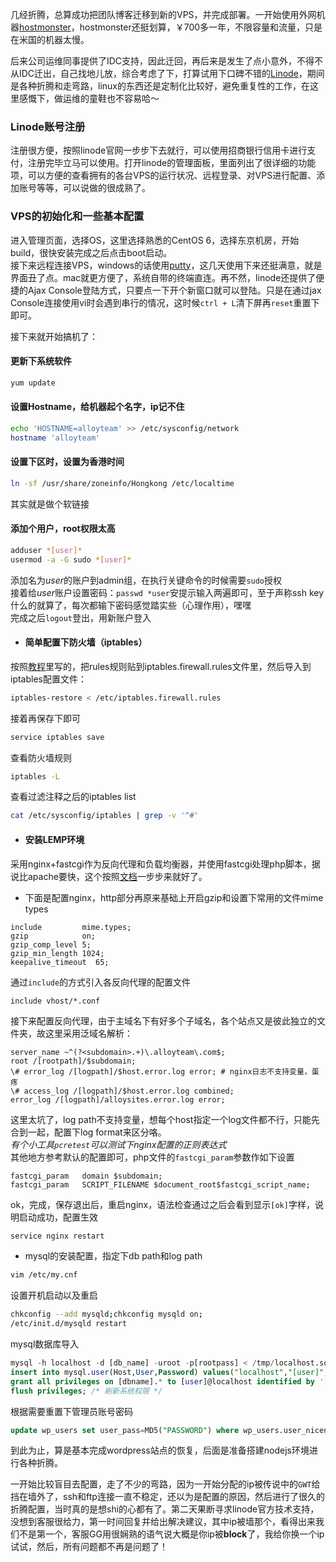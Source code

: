 几经折腾，总算成功把团队博客迁移到新的VPS，并完成部署。一开始使用外网机器[hostmonster](hostmonster.com)，hostmonster还挺划算，￥700多一年，不限容量和流量，只是在米国的机器太慢。

后来公司运维同事提供了IDC支持，因此迁回，再后来是发生了点小意外，不得不从IDC迁出，自己找地儿放，综合考虑了下，打算试用下口碑不错的[Linode](https://www.linode.com/)，期间是各种折腾和走弯路，linux的东西还是定制化比较好，避免重复性的工作，在这里感慨下，做运维的童鞋也不容易哈～

### Linode账号注册

注册很方便，按照linode官网一步步下去就行，可以使用招商银行信用卡进行支付，注册完毕立马可以使用。打开linode的管理面板，里面列出了很详细的功能项，可以方便的查看拥有的各台VPS的运行状况、远程登录、对VPS进行配置、添加账号等等，可以说做的很成熟了。

### VPS的初始化和一些基本配置

进入管理页面，选择OS，这里选择熟悉的CentOS 6，选择东京机房，开始build，很快安装完成之后点击boot启动。  
接下来远程连接VPS，windows的话使用[putty](http://www.chiark.greenend.org.uk/~sgtatham/putty/download.html)，这几天使用下来还挺满意，就是界面丑了点。mac就更方便了，系统自带的终端直连。再不然，linode还提供了便捷的Ajax Console登陆方式，只要点一下开个新窗口就可以登陆。只是在通过jax Console连接使用vi时会遇到串行的情况，这时候`ctrl + L`清下屏再`reset`重置下即可。  

接下来就开始搞机了：

#### 更新下系统软件
``` bash
yum update
```

#### 设置Hostname，给机器起个名字，ip记不住
``` bash
echo 'HOSTNAME=alloyteam' >> /etc/sysconfig/network
hostname 'alloyteam'
```

#### 设置下区时，设置为香港时间
``` bash
ln -sf /usr/share/zoneinfo/Hongkong /etc/localtime
```
其实就是做个软链接

#### 添加个用户，root权限太高
``` bash
adduser *[user]*
usermod -a -G sudo *[user]*
```
添加名为*user*的账户到admin组，在执行关键命令的时候需要`sudo`授权  
接着给*user*账户设置密码：`passwd *user`安提示输入两遍即可，至于声称ssh key什么的就算了，每次都输下密码感觉踏实些（心理作用），嘿嘿  
完成之后`logout`登出，用新账户登入

* #### 简单配置下防火墙（iptables）
按照[教程](https://library.linode.com/securing-your-server)里写的，把rules规则贴到iptables.firewall.rules文件里，然后导入到iptables配置文件：
``` bash
iptables-restore < /etc/iptables.firewall.rules
```
接着再保存下即可
``` bash
service iptables save
```
查看防火墙规则
``` bash
iptables -L
```
查看过滤注释之后的iptables list
``` bash
cat /etc/sysconfig/iptables | grep -v '^#'
```

* #### 安装LEMP环境
采用nginx+fastcgi作为反向代理和负载均衡器，并使用fastcgi处理php脚本，据说比apache要快，这个按照[文档](https://library.linode.com/lemp-guides/centos-6)一步步来就好了。  

* 下面是配置nginx，http部分再原来基础上开启gzip和设置下常用的文件mime types
``` nginx
include         mime.types;
gzip            on;
gzip_comp_level 5;
gzip_min_length 1024;
keepalive_timeout  65;
```
通过`include`的方式引入各反向代理的配置文件
``` nginx
include vhost/*.conf
```
接下来配置反向代理，由于主域名下有好多个子域名，各个站点又是彼此独立的文件夹，故这里采用泛域名解析：
``` nginx
server_name ~^(?<subdomain>.+)\.alloyteam\.com$;
root /[rootpath]/$subdomain;
\# error_log /[logpath]/$host.error.log error; # nginx日志不支持变量，蛋疼
\# access_log /[logpath]/$host.error.log combined;
error_log /[logpath]/alloysites.error.log error;
```
这里太坑了，log path不支持变量，想每个host指定一个log文件都不行，只能先合到一起，配置下log format来区分咯。    
*有个小工具`pcretest`可以测试下nginx配置的正则表达式*  
其他地方参考默认的配置即可，php文件的`fastcgi_param`参数作如下设置
``` nginx
fastcgi_param   domain $subdomain;
fastcgi_param   SCRIPT_FILENAME $document_root$fastcgi_script_name;
```
ok，完成，保存退出后，重启nginx，语法检查通过之后会看到显示`[ok]`字样，说明启动成功，配置生效
``` bash
service nginx restart
```

* mysql的安装配置，指定下db path和log path
``` bash
vim /etc/my.cnf
```
设置开机启动以及重启
``` bash
chkconfig --add mysqld;chkconfig mysqld on;
/etc/init.d/mysqld restart
```
mysql数据库导入
``` sql
mysql -h localhost -d [db_name] -uroot -p[rootpass] < /tmp/localhost.sql --default-character-set=utf8; /* 导入sql */
insert into mysql.user(Host,User,Password) values("localhost","[user]",password("[pass])); /* 新建用户 */
grant all privileges on [dbname].* to [user]@localhost identified by '[pass]'; /* 分配权限 */
flush privileges; /* 刷新系统权限 */
```
根据需要重置下管理员账号密码
``` sql
update wp_users set user_pass=MD5("PASSWORD") where wp_users.user_nicename='[user]';
```

到此为止，算是基本完成wordpress站点的恢复，后面是准备搭建nodejs环境进行各种折腾。  

一开始比较盲目去配置，走了不少的弯路，因为一开始分配的ip被传说中的`GWT`给挡在墙外了，ssh和ftp连接一直不稳定，还以为是配置的原因，然后进行了很久的折腾配置，当时真的是想shi的心都有了。第二天果断寻求linode官方技术支持，没想到客服很给力，第一时间回复并给出解决建议，其中ip被墙那个，看得出来我们不是第一个，客服GG用很娴熟的语气说大概是你ip被**block**了，我给你换一个ip试试，然后，所有问题都不再是问题了！ 
